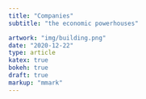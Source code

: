 ```yaml
---
title: "Companies"
subtitle: "the economic powerhouses"

artwork: "img/building.png"
date: "2020-12-22"
type: article
katex: true
bokeh: true
draft: true
markup: "mmark"
---
```

